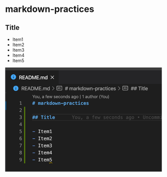 # markdown-practices

## Title

- Item1
- Item2
- Item3
- Item4
- Item5

![example](images/example.png)